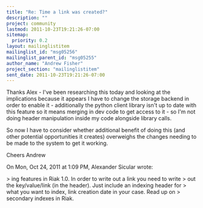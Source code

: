 ```yaml
---
title: "Re: Time a link was created?"
description: ""
project: community
lastmod: 2011-10-23T19:21:26-07:00
sitemap:
  priority: 0.2
layout: mailinglistitem
mailinglist_id: "msg05256"
mailinglist_parent_id: "msg05255"
author_name: "Andrew Fisher"
project_section: "mailinglistitem"
sent_date: 2011-10-23T19:21:26-07:00
---
```



Thanks Alex - I've been researching this today and looking at the
implications because it appears I have to change the storage backend in
order to enable it - additionally the python client library isn't up to date
with this feature so it means merging in dev code to get access to it - so
I'm not doing header manipulation inside my code alongside library calls.

So now I have to consider whether additional benefit of doing this (and
other potential opportunities it creates) overweighs the changes needing to
be made to the system to get it working.

Cheers
Andrew

On Mon, Oct 24, 2011 at 1:09 PM, Alexander Sicular wrote:

&gt; ing features in Riak 1.0. In order to write out a link you need to write
&gt; out the key/value/link (in the header). Just include an indexing header for
&gt; what you want to index, link creation date in your case. Read up on
&gt; secondary indexes in Riak.
